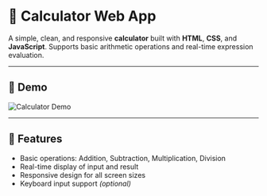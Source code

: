 # 🧮 Calculator Web App

A simple, clean, and responsive **calculator** built with **HTML**, **CSS**, and **JavaScript**. Supports basic arithmetic operations and real-time expression evaluation.

---

## 📸 Demo

![Calculator Demo](https://user-images.githubusercontent.com/77121015/209474707-f8e0d09c-b79b-4a9e-a1d4-6d8bb78e0808.gif)

---

## 🚀 Features

- Basic operations: Addition, Subtraction, Multiplication, Division
- Real-time display of input and result
- Responsive design for all screen sizes
- Keyboard input support *(optional)*
